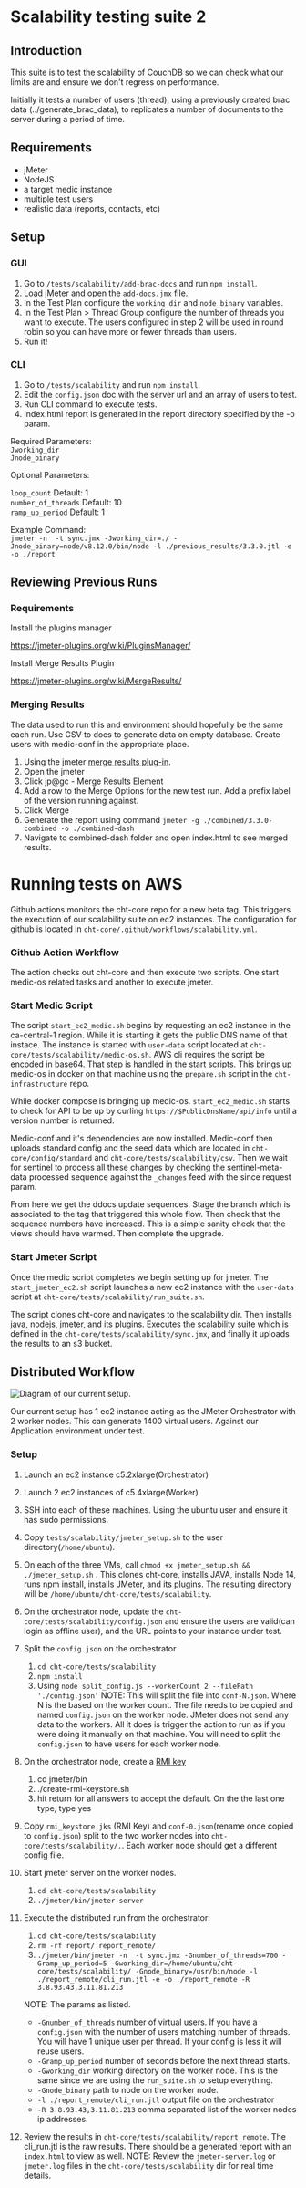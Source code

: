 # Scalability testing suite 2

## Introduction

This suite is to test the scalability of CouchDB so we can check what our limits are and ensure we don't regress on performance.

Initially it tests a number of users (thread), using a previously created brac data (../generate_brac_data), to replicates a number of documents to the server during a period of time.

## Requirements

- jMeter
- NodeJS
- a target medic instance
- multiple test users
- realistic data (reports, contacts, etc)

## Setup

### GUI
1. Go to `/tests/scalability/add-brac-docs` and run `npm install`.
3. Load jMeter and open the `add-docs.jmx` file.
4. In the Test Plan configure the `working_dir` and `node_binary` variables.
5. In the Test Plan > Thread Group configure the number of threads you want to execute. The users configured in step 2 will be used in round robin so you can have more or fewer threads than users.
6. Run it!

### CLI

1. Go to `/tests/scalability` and run `npm install`.
2. Edit the `config.json` doc with the server url and an array of users to test.
3. Run CLI command to execute tests.
4. Index.html report is generated in the report directory specified by the -o param.


Required Parameters: </br>
`Jworking_dir`</br>
`Jnode_binary`

Optional Parameters:

`loop_count` Default: 1 </br>
`number_of_threads` Default: 10 </br>
`ramp_up_period` Default: 1

Example Command: </br>
`jmeter -n  -t sync.jmx -Jworking_dir=./ -Jnode_binary=node/v8.12.0/bin/node -l ./previous_results/3.3.0.jtl -e -o ./report`


## Reviewing Previous Runs

### Requirements

Install the plugins manager

https://jmeter-plugins.org/wiki/PluginsManager/

Install Merge Results Plugin

https://jmeter-plugins.org/wiki/MergeResults/

### Merging Results
The data used to run this and environment should hopefully be the same each run. Use CSV to docs to generate data on empty database. Create users with medic-conf in the appropriate place.

1. Using the jmeter [merge results plug-in](https://jmeter-plugins.org/wiki/MergeResults/).
2. Open the jmeter
3. Click jp@gc - Merge Results Element
4. Add a row to the Merge Options for the new test run. Add a prefix label of the version running against.
5. Click Merge
6. Generate the report using command `jmeter -g ./combined/3.3.0-combined -o ./combined-dash`
7. Navigate to combined-dash folder and open index.html to see merged results.



# Running tests on AWS

Github actions monitors the cht-core repo for a new beta tag. This triggers the execution of our scalability suite on ec2 instances.  The configuration for github is located in `cht-core/.github/workflows/scalability.yml`.

### Github Action Workflow

The action checks out cht-core and then execute two scripts. One start medic-os related tasks and another to execute jmeter.

### Start Medic Script

The script `start_ec2_medic.sh` begins by requesting an ec2 instance in the ca-central-1 region. While it is starting it gets the public DNS name of that instace. The instance is started with `user-data` script located at `cht-core/tests/scalability/medic-os.sh`. AWS cli requires the script be encoded in base64. That step is handled in the start scripts.  This brings up medic-os in docker on that machine using the `prepare.sh` script in the `cht-infrastructure` repo.

While docker compose is bringing up medic-os. `start_ec2_medic.sh` starts to check for API to be up by curling  `https://$PublicDnsName/api/info` until a version number is returned.

Medic-conf and it's dependencies are now installed. Medic-conf then uploads standard config and the seed data which are located in `cht-core/config/standard` and `cht-core/tests/scalability/csv`. Then we wait for sentinel to process all these changes by checking the sentinel-meta-data processed sequence against the `_changes`  feed with the since request param.

From here we get the ddocs update sequences. Stage the branch which is associated to the tag that triggered this whole flow. Then check that the sequence numbers have increased. This is a simple sanity check that the views should have warmed. Then complete the upgrade.

### Start Jmeter Script

Once the medic script completes we begin setting up for jmeter. The `start_jmeter_ec2.sh` script launches a new ec2 instance with the `user-data` script at `cht-core/tests/scalability/run_suite.sh`.

The script clones cht-core and navigates to the scalability dir. Then installs java, nodejs, jmeter, and its plugins. Executes the scalability suite which is defined in the `cht-core/tests/scalability/sync.jmx`, and finally it uploads the results to an s3 bucket.



## Distributed Workflow

![Diagram of our current setup.](jmeter_distributed.png)

Our current setup has 1 ec2 instance acting as the JMeter Orchestrator with 2 worker nodes. This can generate 1400 virtual users. Against our Application environment under test.

### Setup


1. Launch an ec2 instance c5.2xlarge(Orchestrator)
1. Launch 2 ec2 instances of c5.4xlarge(Worker)
1. SSH into each of these machines. Using the ubuntu user and ensure it has sudo permissions.
1. Copy `tests/scalability/jmeter_setup.sh` to the user directory(`/home/ubuntu`).
1. On each of the three VMs, call  `chmod +x jmeter_setup.sh && ./jmeter_setup.sh` . This clones cht-core, installs JAVA, installs Node 14, runs npm install, installs JMeter, and its plugins. The resulting directory will be `/home/ubuntu/cht-core/tests/scalability`.
1. On the orchestrator node, update the `cht-core/tests/scalability/config.json` and ensure the users are valid(can login as offline user), and the URL points to your instance under test.
1. Split the `config.json` on the orchestrator
    1. `cd cht-core/tests/scalability`
    1. `npm install`
    1. Using `node split_config.js --workerCount 2 --filePath './config.json'`
    NOTE: This will split the file into `conf-N.json`. Where N is the based on the worker count. The file needs to be copied and named `config.json` on the worker node.
    JMeter does not send any data to the workers. All it does is trigger the action to run as if you were doing it manually on that machine. You will need to split the `config.json` to have users for each worker node.
1. On the orchestrator node, create a [RMI key](https://jmeter.apache.org/usermanual/remote-test.html#setup_ssl)
    1. cd jmeter/bin
    1. ./create-rmi-keystore.sh
    1. hit return for all answers to accept the default. On the the last one type, type yes
1. Copy `rmi_keystore.jks` (RMI Key) and `conf-0.json`(rename once copied to `config.json`) split to the two worker nodes into `cht-core/tests/scalability/.`. Each worker node should get a different config file.
1. Start jmeter server on the worker nodes.
    1. `cd cht-core/tests/scalability`
    1. `./jmeter/bin/jmeter-server`
1. Execute the distributed run from the orchestrator:
    1. `cd cht-core/tests/scalability`
    1. `rm -rf report/ report_remote/`
    1. `./jmeter/bin/jmeter -n  -t sync.jmx -Gnumber_of_threads=700 -Gramp_up_period=5 -Gworking_dir=/home/ubuntu/cht-core/tests/scalability/ -Gnode_binary=/usr/bin/node -l ./report_remote/cli_run.jtl -e -o ./report_remote -R 3.8.93.43,3.11.81.213`

    NOTE: The params as listed.
    * `-Gnumber_of_threads` number of virtual users. If you have a `config.json` with the number of users matching number of threads. You will have 1 unique user per thread. If your config is less it will reuse users.
    * `-Gramp_up_period` number of seconds before the next thread starts.
    * `-Gworking_dir` working directory on the worker node. This is the same since we are using the `run_suite.sh` to setup everything.
    * `-Gnode_binary` path to node on the worker node.
    * `-l ./report_remote/cli_run.jtl` output file on the orchestrator
    * `-R 3.8.93.43,3.11.81.213` comma separated list of the worker nodes ip addresses.
  1. Review the results in `cht-core/tests/scalability/report_remote`. The cli_run.jtl is the raw results. There should be a generated report with an `index.html` to view as well.
  NOTE: Review the `jmeter-server.log` or `jmeter.log` files in the `cht-core/tests/scalability` dir for real time details.
